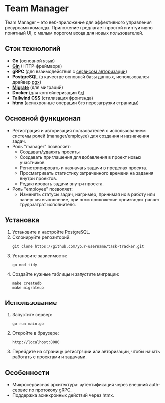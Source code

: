 # Team Manager

Team Manager – это веб-приложение для эффективного управления ресурсами команды. Приложение
предлагает простой и интуитивно понятный UI, с малым порогом входа для новых пользователей.

## Стэк технологий

- **Go** (основной язык)
- [**Gin**](https://github.com/gin-gonic/gin) (HTTP-фреймворк)
- **gRPC** (для взаимодействия с [сервисом авторизации](https://github.com/hard-gainer/auth-service))
- **PostgreSQL** (в качестве основной базы данных, использовался драйвер [pgx](https://github.com/jackc/pgx))
- [**Migrate**](https://github.com/golang-migrate/migrate) (для миграций)
- **Docker** (для контейнеризации бд)
- **Tailwind CSS** (стилизация фронтенда)
- **htmx** (асинхронные операции без перезагрузки страницы)

## Основной функционал

- Регистрация и авторизация пользователей с использованием системы ролей (manager/employee) для создания и назначения задач. 
- Роль "manager" позволяет:
    - Создавать\удалять проекты
    - Создавать приглашения для добавления в проект новых участников
    - Регистририровать и назначать задачи в пределах проекта.
    - Просматривать статистику затраченного времени на задания внутри проектов.
    - Редактировать задачи внутри проекта.
- Роль "employee" позволяет:
    - Изменять статусы задач, например, принимая их в работу или завершая выполнение, при этом
      приложение производит расчет трудозатрат исполнителя.  

## Установка

1. Установите и настройте PostgreSQL.
2. Склонируйте репозиторий:
   ```
   git clone https://github.com/your-username/task-tracker.git
   ```
3. Установите зависимости:
   ```
   go mod tidy
   ```
4. Создайте нужные таблицы и запустите миграции:
   ```
   make createdb
   make migrateup 
   ```

## Использование

1. Запустите сервер:
   ```
   go run main.go
   ```
2. Откройте в браузере:
   ```
   http://localhost:8080
   ```
3. Перейдите на страницу регистрации или авторизации, чтобы начать работать с проектами и задачами.

## Особенности

- Микросервисная архитектура: аутентификация через внешний auth-сервис по протоколу gRPC.
- Поддержка асинхронных действий через htmx.
